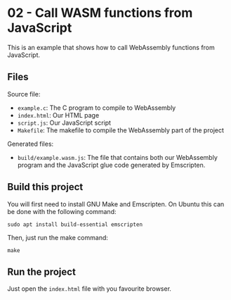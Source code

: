 # 02 - Call WASM functions from JavaScript

This is an example that shows how to call WebAssembly functions from JavaScript.


## Files

Source file:

* `example.c`: The C program to compile to WebAssembly
* `index.html`: Our HTML page
* `script.js`: Our JavaScript script
* `Makefile`: The makefile to compile the WebAssembly part of the project

Generated files:

* `build/example.wasm.js`: The file that contains both our WebAssembly program and the JavaScript glue code generated by Emscripten.


## Build this project

You will first need to install GNU Make and Emscripten. On Ubuntu this can be done with the following command:

    sudo apt install build-essential emscripten

Then, just run the make command:

    make


## Run the project

Just open the `index.html` file with you favourite browser.
